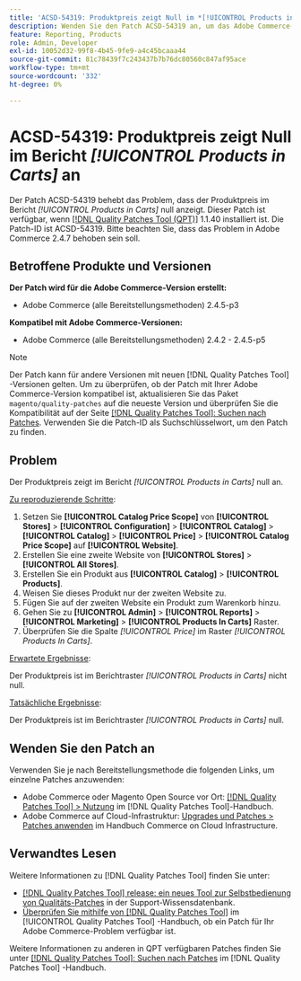 ```yaml
---
title: 'ACSD-54319: Produktpreis zeigt Null im *[!UICONTROL Products in Carts]* Bericht an'
description: Wenden Sie den Patch ACSD-54319 an, um das Adobe Commerce-Problem zu beheben, bei dem der Produktpreis im Bericht *[!UICONTROL Products in Carts]* null anzeigt.
feature: Reporting, Products
role: Admin, Developer
exl-id: 10052d32-99f8-4b45-9fe9-a4c45bcaaa44
source-git-commit: 81c78439f7c243437b7b76dc80560c847af95ace
workflow-type: tm+mt
source-wordcount: '332'
ht-degree: 0%

---
```


# ACSD-54319: Produktpreis zeigt Null im Bericht *[!UICONTROL Products in Carts]* an

Der Patch ACSD-54319 behebt das Problem, dass der Produktpreis im Bericht *[!UICONTROL Products in Carts]* null anzeigt. Dieser Patch ist verfügbar, wenn [[!DNL Quality Patches Tool (QPT)]](https://experienceleague.adobe.com/en/docs/commerce-knowledge-base/kb/announcements/commerce-announcements/magento-quality-patches-released-new-tool-to-self-serve-quality-patches) 1.1.40 installiert ist. Die Patch-ID ist ACSD-54319. Bitte beachten Sie, dass das Problem in Adobe Commerce 2.4.7 behoben sein soll.

## Betroffene Produkte und Versionen

**Der Patch wird für die Adobe Commerce-Version erstellt:**

* Adobe Commerce (alle Bereitstellungsmethoden) 2.4.5-p3

**Kompatibel mit Adobe Commerce-Versionen:**

* Adobe Commerce (alle Bereitstellungsmethoden) 2.4.2 - 2.4.5-p5

>[!NOTE]
>
>Der Patch kann für andere Versionen mit neuen [!DNL Quality Patches Tool] -Versionen gelten. Um zu überprüfen, ob der Patch mit Ihrer Adobe Commerce-Version kompatibel ist, aktualisieren Sie das Paket `magento/quality-patches` auf die neueste Version und überprüfen Sie die Kompatibilität auf der Seite [[!DNL Quality Patches Tool]: Suchen nach Patches](https://experienceleague.adobe.com/tools/commerce-quality-patches/index.html). Verwenden Sie die Patch-ID als Suchschlüsselwort, um den Patch zu finden.

## Problem

Der Produktpreis zeigt im Bericht *[!UICONTROL Products in Carts]* null an.

<u>Zu reproduzierende Schritte</u>:

1. Setzen Sie **[!UICONTROL Catalog Price Scope]** von **[!UICONTROL Stores]** > **[!UICONTROL Configuration]** > **[!UICONTROL Catalog]** > **[!UICONTROL Catalog]** > **[!UICONTROL Price]** > **[!UICONTROL Catalog Price Scope]** auf **[!UICONTROL Website]**.
1. Erstellen Sie eine zweite Website von **[!UICONTROL Stores]** > **[!UICONTROL All Stores]**.
1. Erstellen Sie ein Produkt aus **[!UICONTROL Catalog]** > **[!UICONTROL Products]**.
1. Weisen Sie dieses Produkt nur der zweiten Website zu.
1. Fügen Sie auf der zweiten Website ein Produkt zum Warenkorb hinzu.
1. Gehen Sie zu **[!UICONTROL Admin]** > **[!UICONTROL Reports]** > **[!UICONTROL Marketing]** > **[!UICONTROL Products In Carts]** Raster.
1. Überprüfen Sie die Spalte *[!UICONTROL Price]* im Raster *[!UICONTROL Products In Carts]*.

<u>Erwartete Ergebnisse</u>:

Der Produktpreis ist im Berichtraster *[!UICONTROL Products in Carts]* nicht null.

<u>Tatsächliche Ergebnisse</u>:

Der Produktpreis ist im Berichtraster *[!UICONTROL Products in Carts]* null.

## Wenden Sie den Patch an

Verwenden Sie je nach Bereitstellungsmethode die folgenden Links, um einzelne Patches anzuwenden:

* Adobe Commerce oder Magento Open Source vor Ort: [[!DNL Quality Patches Tool] > Nutzung](/help/tools/quality-patches-tool/usage.md) im [!DNL Quality Patches Tool]-Handbuch.
* Adobe Commerce auf Cloud-Infrastruktur: [Upgrades und Patches > Patches anwenden](https://experienceleague.adobe.com/docs/commerce-cloud-service/user-guide/develop/upgrade/apply-patches.html) im Handbuch Commerce on Cloud Infrastructure.

## Verwandtes Lesen

Weitere Informationen zu [!DNL Quality Patches Tool] finden Sie unter:

* [[!DNL Quality Patches Tool] release: ein neues Tool zur Selbstbedienung von Qualitäts-Patches](https://experienceleague.adobe.com/en/docs/commerce-knowledge-base/kb/announcements/commerce-announcements/magento-quality-patches-released-new-tool-to-self-serve-quality-patches) in der Support-Wissensdatenbank.
* [Überprüfen Sie mithilfe von  [!DNL Quality Patches Tool]](/help/tools/quality-patches-tool/patches-available-in-qpt/check-patch-for-magento-issue-with-magento-quality-patches.md) im [!UICONTROL Quality Patches Tool] -Handbuch, ob ein Patch für Ihr Adobe Commerce-Problem verfügbar ist.


Weitere Informationen zu anderen in QPT verfügbaren Patches finden Sie unter [[!DNL Quality Patches Tool]: Suchen nach Patches](https://experienceleague.adobe.com/tools/commerce-quality-patches/index.html) im [!DNL Quality Patches Tool] -Handbuch.
